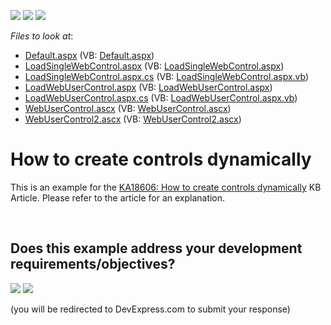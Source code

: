<!-- default badges list -->
[![](https://img.shields.io/badge/Open_in_DevExpress_Support_Center-FF7200?style=flat-square&logo=DevExpress&logoColor=white)](https://supportcenter.devexpress.com/ticket/details/E1238)
[![](https://img.shields.io/badge/📖_How_to_use_DevExpress_Examples-e9f6fc?style=flat-square)](https://docs.devexpress.com/GeneralInformation/403183)
[![](https://img.shields.io/badge/💬_Leave_Feedback-feecdd?style=flat-square)](#does-this-example-address-your-development-requirementsobjectives)
<!-- default badges end -->
<!-- default file list -->
*Files to look at*:

* [Default.aspx](./CS/WebSite/Default.aspx) (VB: [Default.aspx](./VB/WebSite/Default.aspx))
* [LoadSingleWebControl.aspx](./CS/WebSite/LoadSingleWebControl.aspx) (VB: [LoadSingleWebControl.aspx](./VB/WebSite/LoadSingleWebControl.aspx))
* [LoadSingleWebControl.aspx.cs](./CS/WebSite/LoadSingleWebControl.aspx.cs) (VB: [LoadSingleWebControl.aspx.vb](./VB/WebSite/LoadSingleWebControl.aspx.vb))
* [LoadWebUserControl.aspx](./CS/WebSite/LoadWebUserControl.aspx) (VB: [LoadWebUserControl.aspx](./VB/WebSite/LoadWebUserControl.aspx))
* [LoadWebUserControl.aspx.cs](./CS/WebSite/LoadWebUserControl.aspx.cs) (VB: [LoadWebUserControl.aspx.vb](./VB/WebSite/LoadWebUserControl.aspx.vb))
* [WebUserControl.ascx](./CS/WebSite/WebUserControl.ascx) (VB: [WebUserControl.ascx](./VB/WebSite/WebUserControl.ascx))
* [WebUserControl2.ascx](./CS/WebSite/WebUserControl2.ascx) (VB: [WebUserControl2.ascx](./VB/WebSite/WebUserControl2.ascx))
<!-- default file list end -->
# How to create controls dynamically


<p>This is an example for the <a href="https://www.devexpress.com/Support/Center/p/KA18606">KA18606: How to create controls dynamically</a> KB Article. Please refer to the article for an explanation.</p>

<br/>


<!-- feedback -->
## Does this example address your development requirements/objectives?

[<img src="https://www.devexpress.com/support/examples/i/yes-button.svg"/>](https://www.devexpress.com/support/examples/survey.xml?utm_source=github&utm_campaign=asp-net-web-forms-create-controls-dynamically&~~~was_helpful=yes) [<img src="https://www.devexpress.com/support/examples/i/no-button.svg"/>](https://www.devexpress.com/support/examples/survey.xml?utm_source=github&utm_campaign=asp-net-web-forms-create-controls-dynamically&~~~was_helpful=no)

(you will be redirected to DevExpress.com to submit your response)
<!-- feedback end -->
